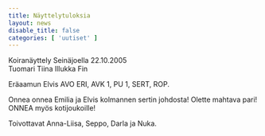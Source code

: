 ```yaml
---
title: Näyttelytuloksia
layout: news
disable_title: false
categories: [ 'uutiset' ]
---
```


Koiranäyttely Seinäjoella 22.10.2005  
Tuomari Tiina Illukka Fin

Eräaamun Elvis AVO ERI, AVK 1, PU 1, SERT, ROP.

Onnea onnea  Emilia ja Elvis kolmannen sertin johdosta!  Olette mahtava pari! ONNEA myös kotijoukoille!

Toivottavat Anna-Liisa, Seppo, Darla ja Nuka.
